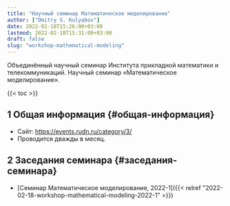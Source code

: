 ```yaml
---
title: "Научный семинар Математическое моделирование"
author: ["Dmitry S. Kulyabov"]
date: 2022-02-18T15:26:00+03:00
lastmod: 2022-02-18T15:31:00+03:00
draft: false
slug: "workshop-mathematical-modeling"
---
```


Объединённый научный семинар Института прикладной математики и телекоммуникаций.
Научный семинар «Математическое моделирование».

<!--more-->

{{< toc >}}


## <span class="section-num">1</span> Общая информация {#общая-информация}

-   Сайт: <https://events.rudn.ru/category/3/>
-   Проводится дважды в месяц.


## <span class="section-num">2</span> Заседания семинара {#заседания-семинара}

-   [Семинар Математическое моделирование, 2022-1]({{< relref "2022-02-18-workshop-mathematical-modeling-2022-1" >}})
